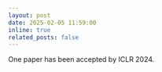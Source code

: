 ```yaml
---
layout: post
date: 2025-02-05 11:59:00
inline: true
related_posts: false
---
```

One paper has been accepted by ICLR 2024.

